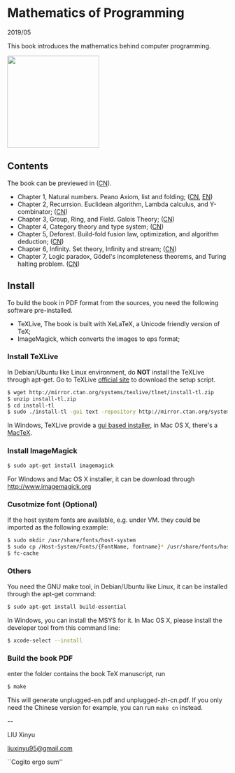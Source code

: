 Mathematics of Programming
====

2019/05

This book introduces the mathematics behind computer programming.

[<img src="https://user-images.githubusercontent.com/332938/57565325-90303580-73ee-11e9-8d74-b78b079dbb64.png" width="210">](https://github.com/liuxinyu95/unplugged/releases/download/v0.6180330/unplugged-zh-cn.pdf)

Contents
--------

The book can be previewed in ([CN](https://github.com/liuxinyu95/unplugged/releases/download/v0.6180330/unplugged-zh-cn.pdf)).

- Chapter 1, Natural numbers. Peano Axiom, list and folding; ([CN](https://github.com/liuxinyu95/unplugged/releases/download/v0.6180/nat-zh-cn.pdf), [EN](https://github.com/liuxinyu95/unplugged/releases/download/v0.6180/nat-en.pdf))
- Chapter 2, Recurrsion. Euclidean algorithm, Lambda calculus, and Y-combinator; ([CN](https://github.com/liuxinyu95/unplugged/releases/download/v0.61801/recursion-zh-cn.pdf))
- Chapter 3, Group, Ring, and Field. Galois Theory; ([CN](https://github.com/liuxinyu95/unplugged/releases/download/v0.61802/algebra-zh-cn.pdf))
- Chapter 4, Category theory and type system; ([CN](https://github.com/liuxinyu95/unplugged/releases/download/v0.61803/category-zh-cn.pdf))
- Chapter 5, Deforest. Build-fold fusion law, optimization, and algorithm deduction; ([CN](https://github.com/liuxinyu95/unplugged/releases/download/v0.618030/deduction-zh-cn.pdf))
- Chapter 6, Infinity. Set theory, Infinity and stream; ([CN](https://github.com/liuxinyu95/unplugged/releases/download/v0.618031/infinity-zh-cn.pdf))
- Chapter 7, Logic paradox, Gödel's incompleteness theorems, and Turing halting problem. ([CN](https://github.com/liuxinyu95/unplugged/releases/download/v0.618032/paradox-zh-cn.pdf))

Install
--------

To build the book in PDF format from the sources, you need
the following software pre-installed.

- TeXLive, The book is built with XeLaTeX, a Unicode friendly version of TeX;
- ImageMagick, which converts the images to eps format;

### Install TeXLive

In Debian/Ubuntu like Linux environment, do **NOT** install the TeXLive through apt-get. Go to TeXLive [official site](https://tug.org/texlive/) to download the setup script.

```bash
$ wget http://mirror.ctan.org/systems/texlive/tlnet/install-tl.zip
$ unzip install-tl.zip
$ cd install-tl
$ sudo ./install-tl -gui text -repository http://mirror.ctan.org/systems/texlive/tlnet
```

In Windows, TeXLive provide a [gui based installer](https://tug.org/texlive/), in Mac OS X, there's a [MacTeX](https://www.tug.org/mactex/).


### Install ImageMagick

```bash
$ sudo apt-get install imagemagick
```

For Windows and Mac OS X installer, it can be download through http://www.imagemagick.org

### Cusotmize font (Optional)

If the host system fonts are available, e.g. under VM. they
could be imported as the following example:

```bash
$ sudo mkdir /usr/share/fonts/host-system
$ sudo cp /Host-System/Fonts/{FontName, fontname}* /usr/share/fonts/host-system/
$ fc-cache
```

### Others

You need the GNU make tool, in Debian/Ubuntu like Linux, it can be installed through the apt-get command:

```bash
$ sudo apt-get install build-essential
```

In Windows, you can install the MSYS for it. In Mac OS X, please install the developer tool from this command line:

```bash
$ xcode-select --install
```

### Build the book PDF

enter the folder contains the book TeX manuscript, run

```bash
$ make
```

This will generate unplugged-en.pdf and unplugged-zh-cn.pdf. If you only need the Chinese version for example, you can run `make cn` instead.

--

LIU Xinyu

liuxinyu95@gmail.com

``Cogito ergo sum''
